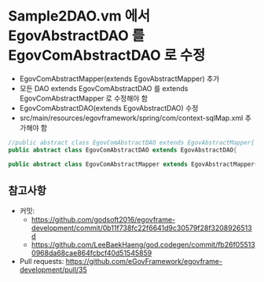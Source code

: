 # Sample2DAO.vm 에서 EgovAbstractDAO 를 EgovComAbstractDAO 로 수정

- EgovComAbstractMapper(extends EgovAbstractMapper) 추가
- 모든 DAO extends EgovComAbstractDAO 를 extends EgovComAbstractMapper 로 수정해야 함
- EgovComAbstractDAO(extends EgovAbstractDAO) 수정
- src/main/resources/egovframework/spring/com/context-sqlMap.xml 추가해야 함

```java
//public abstract class EgovComAbstractDAO extends EgovAbstractMapper{
public abstract class EgovComAbstractDAO extends EgovAbstractDAO{
```

```java
public abstract class EgovComAbstractMapper extends EgovAbstractMapper{
```

## 참고사항
- 커밋:
	- https://github.com/godsoft2016/egovframe-development/commit/0b11f738fc22f6641d9c30579f28f3208926513d
	- https://github.com/LeeBaekHaeng/god.codegen/commit/fb26f055130968da68cae864fcbcf40d51545859
- Pull requests: https://github.com/eGovFramework/egovframe-development/pull/35
